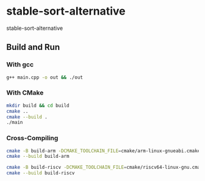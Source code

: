 # stable-sort-alternative

stable-sort-alternative

## Build and Run

### With gcc

```sh
g++ main.cpp -o out && ./out
```

### With CMake

```sh
mkdir build && cd build
cmake ..
cmake --build .
./main
```

### Cross-Compiling

```sh
cmake -B build-arm -DCMAKE_TOOLCHAIN_FILE=cmake/arm-linux-gnueabi.cmake
cmake --build build-arm

cmake -B build-riscv -DCMAKE_TOOLCHAIN_FILE=cmake/riscv64-linux-gnu.cmake
cmake --build build-riscv
```
